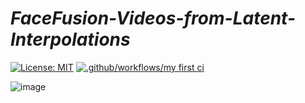 # *FaceFusion-Videos-from-Latent-Interpolations*
[![License: MIT](https://img.shields.io/badge/License-MIT-yellow.svg)](https://opensource.org/licenses/MIT) [![.github/workflows/my first ci](https://github.com/Lizoug/Outfit-Recommender/actions/workflows/my_first_ci.yaml/badge.svg)](https://github.com/Lizoug/Outfit-Recommender/actions/workflows/my_first_ci.yaml)



![image](https://img.shields.io/badge/Python-FFD43B?style=for-the-badge&logo=python&logoColor=blue)
